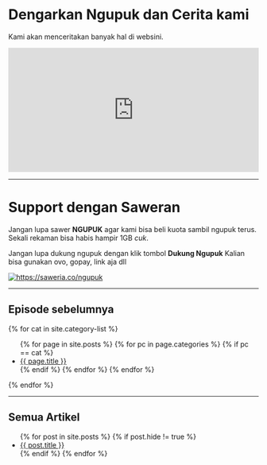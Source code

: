 # Dengarkan Ngupuk dan Cerita kami

Kami akan menceritakan banyak hal di websini.

<iframe src="https://open.spotify.com/embed/show/50m3Obwrrx2Cpn0M7aanR7" width="100%" height="250" frameborder="0" allowtransparency="true" allow="encrypted-media"></iframe>

---

# Support dengan Saweran

Jangan lupa sawer **NGUPUK** agar kami bisa beli kuota sambil ngupuk terus. Sekali rekaman bisa habis hampir 1GB _cuk_.

<p>
  Jangan lupa dukung ngupuk dengan klik tombol <strong>Dukung Ngupuk</strong>
  Kalian bisa gunakan ovo, gopay, link aja dll
</p>
<p>
  <a href="https://saweria.co/ngupuk">
    <img
      src="https://dabuttonfactory.com/button.png?t=Dukung+Ngupuk&amp;f=Open+Sans-Bold&amp;ts=26&amp;tc=fff&amp;hp=45&amp;vp=20&amp;c=11&amp;bgt=unicolored&amp;bgc=15d798"
      alt="https://saweria.co/ngupuk" />
  </a>
</p>

---

## Episode sebelumnya

{% for cat in site.category-list %}

  <ul>
    {% for page in site.posts %}
      {% for pc in page.categories %}
        {% if pc == cat %}
          <li><a href="{{ page.url }}">{{ page.title }}</a></li>
        {% endif %}   
      {% endfor %}  
    {% endfor %}  
  </ul>
{% endfor %}

---

## Semua Artikel

<ul>
{% for post in site.posts %}
  {% if post.hide != true %}
  <li><a href="{{ post.url }}">{{ post.title }}</a></li>
  {% endif %}
{% endfor %}
</ul>
